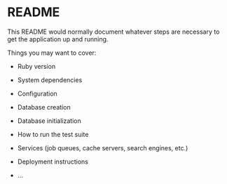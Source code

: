 # README

This README would normally document whatever steps are necessary to get the
application up and running.

Things you may want to cover:

* Ruby version

* System dependencies

* Configuration

* Database creation

* Database initialization

* How to run the test suite

* Services (job queues, cache servers, search engines, etc.)

* Deployment instructions

* ...


<!-- Comments on where to pick back up -->
<!--
    -Continue adding validations for all models
    -Test routes that are set up in Postman
    -Create and delete an Employee from the Admin side
    -Change creation of an Employee to only be able to be done by an Admin member

    Finish adding all routes for all other controllers and test out those routes
-->